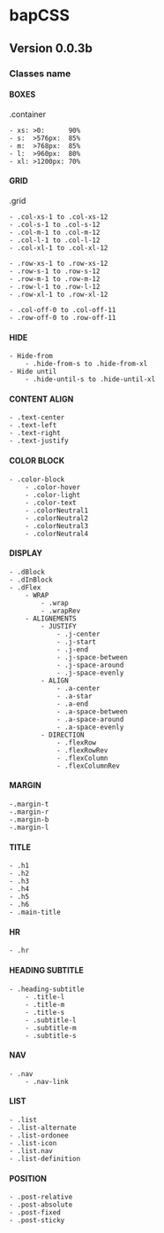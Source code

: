 # bapCSS
## Version 0.0.3b

### Classes name

#### BOXES

.container

    - xs: >0:      90%
    - s:  >576px:  85%
    - m:  >768px:  85%
    - l:  >960px:  80%
    - xl: >1200px: 70%

#### GRID

.grid

    - .col-xs-1 to .col-xs-12
    - .col-s-1 to .col-s-12
    - .col-m-1 to .col-m-12
    - .col-l-1 to .col-l-12
    - .col-xl-1 to .col-xl-12

    - .row-xs-1 to .row-xs-12
    - .row-s-1 to .row-s-12
    - .row-m-1 to .row-m-12
    - .row-l-1 to .row-l-12
    - .row-xl-1 to .row-xl-12

    - .col-off-0 to .col-off-11
    - .row-off-0 to .row-off-11

#### HIDE
    - Hide-from
        - .hide-from-s to .hide-from-xl
    - Hide until
        - .hide-until-s to .hide-until-xl


#### CONTENT ALIGN

    - .text-center
    - .text-left
    - .text-right
    - .text-justify

#### COLOR BLOCK

    - .color-block
        - .color-hover
        - .color-light
        - .color-text
        - .colorNeutral1
        - .colorNeutral2
        - .colorNeutral3
        - .colorNeutral4


#### DISPLAY
    - .dBlock
    - .dInBlock
    - .dFlex
        - WRAP
            - .wrap
            - .wrapRev
        - ALIGNEMENTS
            - JUSTIFY
                - .j-center
                - .j-start
                - .j-end
                - .j-space-between
                - .j-space-around
                - .j-space-evenly
            - ALIGN
                - .a-center
                - .a-star
                - .a-end
                - .a-space-between
                - .a-space-around
                - .a-space-evenly
            - DIRECTION
                - .flexRow
                - .flexRowRev
                - .flexColumn
                - .flexColumnRev

#### MARGIN
    -.margin-t
    -.margin-r
    -.margin-b
    -.margin-l

#### TITLE
    - .h1
    - .h2
    - .h3
    - .h4
    - .h5
    - .h6
    - .main-title

#### HR
    - .hr

#### HEADING SUBTITLE
    - .heading-subtitle
        - .title-l
        - .title-m
        - .title-s
        - .subtitle-l
        - .subtitle-m
        - .subtitle-s

#### NAV
    - .nav
        - .nav-link

#### LIST
    - .list
    - .list-alternate
    - .list-ordonee
    - .list-icon
    - .list.nav
    - .list-definition

#### POSITION
    - .post-relative
    - .post-absolute
    - .post-fixed
    - .post-sticky
